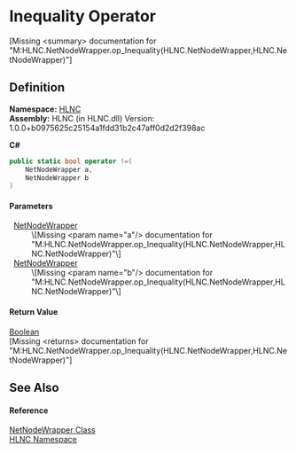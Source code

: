 # Inequality Operator


\[Missing &lt;summary&gt; documentation for "M:HLNC.NetNodeWrapper.op_Inequality(HLNC.NetNodeWrapper,HLNC.NetNodeWrapper)"\]



## Definition
**Namespace:** <a href="N_HLNC">HLNC</a>  
**Assembly:** HLNC (in HLNC.dll) Version: 1.0.0+b0975625c25154a1fdd31b2c47aff0d2d2f398ac

**C#**
``` C#
public static bool operator !=(
	NetNodeWrapper a,
	NetNodeWrapper b
)
```



#### Parameters
<dl><dt>  <a href="T_HLNC_NetNodeWrapper">NetNodeWrapper</a></dt><dd>\[Missing &lt;param name="a"/&gt; documentation for "M:HLNC.NetNodeWrapper.op_Inequality(HLNC.NetNodeWrapper,HLNC.NetNodeWrapper)"\]</dd><dt>  <a href="T_HLNC_NetNodeWrapper">NetNodeWrapper</a></dt><dd>\[Missing &lt;param name="b"/&gt; documentation for "M:HLNC.NetNodeWrapper.op_Inequality(HLNC.NetNodeWrapper,HLNC.NetNodeWrapper)"\]</dd></dl>

#### Return Value
<a href="https://learn.microsoft.com/dotnet/api/system.boolean" target="_blank" rel="noopener noreferrer">Boolean</a>  
\[Missing &lt;returns&gt; documentation for "M:HLNC.NetNodeWrapper.op_Inequality(HLNC.NetNodeWrapper,HLNC.NetNodeWrapper)"\]

## See Also


#### Reference
<a href="T_HLNC_NetNodeWrapper">NetNodeWrapper Class</a>  
<a href="N_HLNC">HLNC Namespace</a>  
